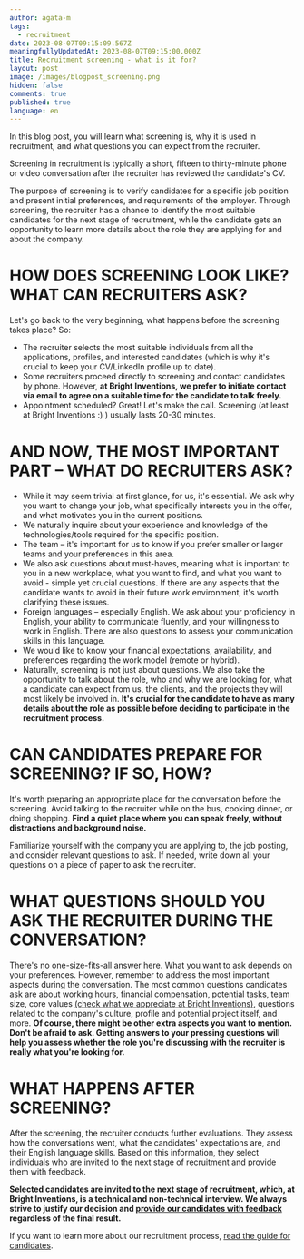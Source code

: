 ```yaml
---
author: agata-m
tags:
  - recruitment
date: 2023-08-07T09:15:09.567Z
meaningfullyUpdatedAt: 2023-08-07T09:15:00.000Z
title: Recruitment screening - what is it for?
layout: post
image: /images/blogpost_screening.png
hidden: false
comments: true
published: true
language: en
---
```

In this blog post, you will learn what screening is, why it is used in recruitment, and what questions you can expect from the recruiter.

Screening in recruitment is typically a short, fifteen to thirty-minute phone or video conversation after the recruiter has reviewed the candidate's CV.

The purpose of screening is to verify candidates for a specific job position and present initial preferences, and requirements of the employer. Through screening, the recruiter has a chance to identify the most suitable candidates for the next stage of recruitment, while the candidate gets an opportunity to learn more details about the role they are applying for and about the company.

# **HOW DOES SCREENING LOOK LIKE? WHAT CAN RECRUITERS ASK?**

Let's go back to the very beginning, what happens before the screening takes place? So:

* The recruiter selects the most suitable individuals from all the applications, profiles, and interested candidates (which is why it's crucial to keep your CV/LinkedIn profile up to date).
* Some recruiters proceed directly to screening and contact candidates by phone. However, **at Bright Inventions, we prefer to initiate contact via email to agree on a suitable time for the candidate to talk freely.**
* Appointment scheduled? Great! Let's make the call. Screening (at least at Bright Inventions :) ) usually lasts 20-30 minutes.

<GiphyEmbed url='https://giphy.com/gifs/power-starz-season6-episode608-SqNE1fCLfFNlEZXice' />

# **AND NOW, THE MOST IMPORTANT PART – WHAT DO RECRUITERS ASK?**

* While it may seem trivial at first glance, for us, it's essential. We ask why you want to change your job, what specifically interests you in the offer, and what motivates you in the current positions.
* We naturally inquire about your experience and knowledge of the technologies/tools required for the specific position.
* The team – it's important for us to know if you prefer smaller or larger teams and your preferences in this area.
* We also ask questions about must-haves, meaning what is important to you in a new workplace, what you want to find, and what you want to avoid - simple yet crucial questions. If there are any aspects that the candidate wants to avoid in their future work environment, it's worth clarifying these issues.
* Foreign languages – especially English. We ask about your proficiency in English, your ability to communicate fluently, and your willingness to work in English. There are also questions to assess your communication skills in this language.
* We would like to know your financial expectations, availability, and preferences regarding the work model (remote or hybrid).
* Naturally, screening is not just about questions. We also take the opportunity to talk about the role, who and why we are looking for, what a candidate can expect from us, the clients, and the projects they will most likely be involved in. **It's crucial for the candidate to have as many details about the role as possible before deciding to participate in the recruitment process.**

# **CAN CANDIDATES PREPARE FOR SCREENING? IF SO, HOW?**

It's worth preparing an appropriate place for the conversation before the screening. Avoid talking to the recruiter while on the bus, cooking dinner, or doing shopping. **Find a quiet place where you can speak freely, without distractions and background noise.**

Familiarize yourself with the company you are applying to, the job posting, and consider relevant questions to ask. If needed, write down all your questions on a piece of paper to ask the recruiter.

# **WHAT QUESTIONS SHOULD YOU ASK THE RECRUITER DURING THE CONVERSATION?**

There's no one-size-fits-all answer here. What you want to ask depends on your preferences. However, remember to address the most important aspects during the conversation. The most common questions candidates ask are about working hours, financial compensation, potential tasks, team size, core values [(check what we appreciate at Bright Inventions)](https://brightinventions.pl/about-us/#core-values), questions related to the company's culture, profile and potential project itself, and more. **Of course, there might be other extra aspects you want to mention. Don't be afraid to ask. Getting answers to your pressing questions will help you assess whether the role you're discussing with the recruiter is really what you're looking for.**

# **WHAT HAPPENS AFTER SCREENING?**

After the screening, the recruiter conducts further evaluations. They assess how the conversations went, what the candidates' expectations are, and their English language skills. Based on this information, they select individuals who are invited to the next stage of recruitment and provide them with feedback. 

**Selected candidates are invited to the next stage of recruitment, which, at Bright Inventions, is a technical and non-technical interview. We always strive to justify our decision and [provide our candidates with feedback](https://brightinventions.pl/blog/the-importance-of-feedback-in-bright-recruitment-process/) regardless of the final result.** 

If you want to learn more about our recruitment process, [read the guide for candidates](https://brightinventions.pl/blog/how-to-start-working-at-bright-inventions-a-quick-guide-for-candidates/).
